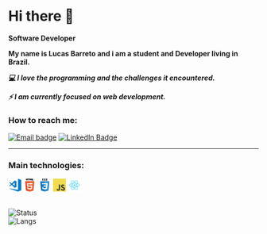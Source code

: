 # Hi there 👋

**Software Developer**

**My name is Lucas Barreto and i am a student and Developer living in Brazil.**

**_💻 I love the programming and the challenges it encountered._**

**_⚡ I am currently focused on web development._**

### How to reach me:

[![Email badge](https://img.shields.io/badge/email-red?style=for-the-badge&logo=gmail&logoColor=white)](mailto:lucasviniciusbarreto25@gmail.com?subject=Hello)
[![LinkedIn Badge](https://img.shields.io/badge/linkedin-blue?logo=linkedin&style=for-the-badge&logoColor=white)](https://www.linkedin.com/in/lucasbarreto1/)

---

### Main technologies:
<p align="left">
<code><img title="Visual Studio Code" width="26px" src="https://raw.githubusercontent.com/github/explore/80688e429a7d4ef2fca1e82350fe8e3517d3494d/topics/visual-studio-code/visual-studio-code.png" /></code>
<code><img title="HTML5" width="26px" src="https://raw.githubusercontent.com/github/explore/80688e429a7d4ef2fca1e82350fe8e3517d3494d/topics/html/html.png" /></code>
<code><img title="CSS3" width="26px" src="https://raw.githubusercontent.com/github/explore/80688e429a7d4ef2fca1e82350fe8e3517d3494d/topics/css/css.png" /></code>
<code><img title="JavaScript" width="26px" src="https://raw.githubusercontent.com/github/explore/80688e429a7d4ef2fca1e82350fe8e3517d3494d/topics/javascript/javascript.png" /></code>
<code><img title="React" width="26px" src="https://raw.githubusercontent.com/github/explore/80688e429a7d4ef2fca1e82350fe8e3517d3494d/topics/react/react.png" /></code>
</p>

<br>

<img src="https://github-readme-stats.vercel.app/api?username=Lucas-barreto1&show_icons=tru&theme=dracula" alt="Status" />

<br>

<img src="https://github-readme-stats.vercel.app/api/top-langs/?username=Lucas-barreto1&layout=compact&show_icons=true&theme=dracula" alt="Langs" />



